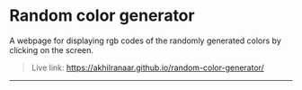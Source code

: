 # Random color generator
A webpage for displaying rgb codes of the randomly generated colors by clicking on the screen.
> Live link: https://akhilranaar.github.io/random-color-generator/
---
